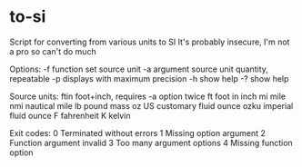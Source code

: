 # to-si
Script for converting from various units to SI
It's probably insecure, I'm not a pro so can't do much

Options:
-f function  set source unit
-a argument  source unit quantity, repeatable
-p           displays with maximum precision
-h           show help
-?           show help

Source units:
ftin   foot+inch, requires -a option twice
ft     foot
in     inch
mi     mile
nmi    nautical mile
lb     pound mass
oz     US customary fluid ounce
ozku   imperial fluid ounce
F      fahrenheit
K      kelvin

Exit codes:
0      Terminated without errors
1      Missing option argument
2      Function argument invalid
3      Too many argument options
4      Missing function option
